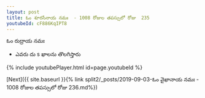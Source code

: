```yaml
---
layout: post
title: ఓం శూరసేనాయ నమః  - 1008 రోజుల తపస్సులో రోజు  235
youtubeId: cF886KqIPT8
---
```

 
 
 ఓం రుద్రాయ నమః  
 
 -  ఎవరు దు s ఖాలను తొలగిస్తారు 
 
  
 
  
 
 
 
 
 
 


{% include youtubePlayer.html id=page.youtubeId %}
 
[Next]({{ site.baseurl }}{% link  split2/_posts/2019-09-03-ఓం వైఖానాయ నమః  - 1008 రోజుల తపస్సులో రోజు  236.md%})
 
